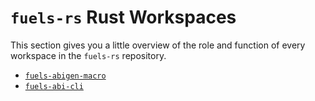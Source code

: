 # `fuels-rs` Rust Workspaces

This section gives you a little overview of the role and function of every workspace in the `fuels-rs` repository.

- [`fuels-abigen-macro`](./fuels-abigen-macro.md)
- [`fuels-abi-cli`](./fuels-abi-cli.md)
